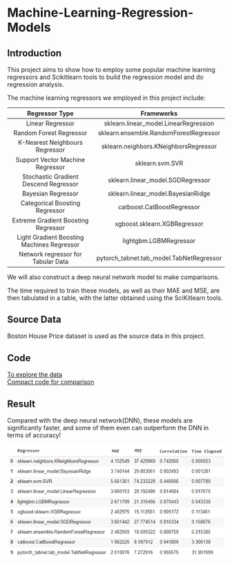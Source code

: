 # Machine-Learning-Regression-Models

## Introduction

This project aims to show how to employ some popular machine learning regressors and Scikitlearn tools to build the regression model and do regression analysis.<br>

The machine learning regressors we employed in this project include:<br>

|              Regressor Type               |                 Frameworks                   |
|                  :---:                    |                   :---:                      |
|             Linear Regressor              |    sklearn.linear_model.LinearRegression     |
|          Random Forest Regressor          |    sklearn.ensemble.RandomForestRegressor    |
|      K-Nearest Neighbours Regressor       |    sklearn.neighbors.KNeighborsRegressor     |
|     Support Vector Machine Regressor      |               sklearn.svm.SVR                |
|   Stochastic Gradient Descend Regressor   |      sklearn.linear_model.SGDRegressor       |
|            Bayesian Regressor             |     sklearn.linear_model.BayesianRidge       |
|       Categorical Boosting Regressor      |          catboost.CatBoostRegressor          |
|    Extreme Gradient Boosting Regressor    |         xgboost.sklearn.XGBRegressor         |
| Light Gradient Boosting Machines Regressor|            lightgbm.LGBMRegressor            |
|     Network regressor for Tabular Data    |   pytorch_tabnet.tab_model.TabNetRegressor   |

We will also construct a deep neural network model to make comparisons.<br>

The time required to train these models, as well as their MAE and MSE, are then tabulated in a table, with the latter obtained using the SciKitlearn tools.<br>

## Source Data  

Boston House Price dataset is used as the source data in this project.

## Code
[To explore the data](Machine_Learning_Regression_Models.ipynb) <br>
[Compact code for comparison](ML_Regressor_Comparison.ipynb)

## Result

Compared with the deep neural network(DNN), these models are significantly faster, and some of them even can outperform the DNN in terms of accuracy!

<p align="center"><img src="Regressors_Performance.png"</p>
